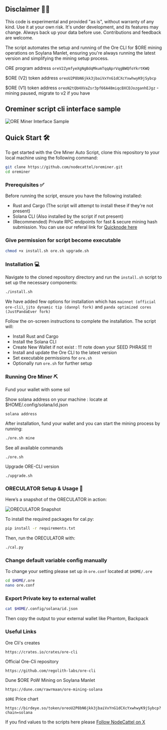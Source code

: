 ## Disclaimer 👷‍♂️

This code is experimental and provided "as is", without warranty of any kind. Use it at your own risk. It's under development, and its features may change. Always back up your data before use. Contributions and feedback are welcome.

The script automates the setup and running of the Ore CLI for $ORE mining operations on Soylana Manlet, ensuring you're always running the latest version and simplifying the mining setup process.

ORE program address `oreV2ZymfyeXgNgBdqMkumTqqAprVqgBWQfoYkrtKWQ`

$ORE (V2) token address `oreoU2P8bN6jkk3jbaiVxYnG1dCXcYxwhwyK9jSybcp`

$ORE (V1) token address `oreoN2tQbHXVaZsr3pf66A48miqcBXCDJozganhEJgz` - mining paused, migrate to v2 if you have

## Oreminer script cli interface sample 

![ORE Miner Interface Sample](https://github.com/nodecattel/oreminer/blob/51a8793be37bc72f683ffd24bf8ec9e8ba79f510/oreminer-interface-sample.png)

## Quick Start 🛠️

To get started with the Ore Miner Auto Script, clone this repository to your local machine using the following command:

```bash
git clone https://github.com/nodecattel/oreminer.git
cd oreminer
```

### Prerequisites ✅

Before running the script, ensure you have the following installed:

- Rust and Cargo (The script will attempt to install these if they're not present)
- Solana CLI (Also installed by the script if not present)
- (Recommended) Private RPC endpoints for fast & secure mining hash submission. You can use our referal link for [Quicknode here](https://www.quicknode.com/?via=nodecattel)
### Give permission for script become executable

```bash
chmod +x install.sh ore.sh upgrade.sh
```
### Installation 💻

Navigate to the cloned repository directory and run the `install.sh` script to set up the necessary components:

```bash
./install.sh
```
We have added few options for installation which has `mainnet (official ore-cli)`, `jito dynamic tip (dannpl fork)` and `panda optimized cores (JustPandaEver fork)`

Follow the on-screen instructions to complete the installation. The script will:

- Install Rust and Cargo
- Install the Solana CLI
- Create New Wallet if not exist : !!! note down your SEED PHRASE !!!
- Install and update the Ore CLI to the latest version
- Set executable permissions for `ore.sh`
- Optionally run `ore.sh` for further setup

### Running Ore Miner ⛏️

Fund your wallet with some sol

Show solana address on your machine : locate at $HOME/.config/solana/id.json
```
solana address
```

After installation, fund your wallet and you can start the mining process by running:

```bash
./ore.sh mine
```

See all available commands

```
./ore.sh
```

Upgrade ORE-CLI version
```
./upgrade.sh
```

### ORECULATOR Setup & Usage 🧮
Here’s a snapshot of the ORECULATOR in action:

![ORECULATOR Snapshot](https://github.com/nodecattel/oreminer/blob/4773cbad9900e0a60fa7299cda5483df7012ce66/oreculator-sample.png)

To install the required packages for cal.py:

```bash
pip install -r requirements.txt
```

Then, run the ORECULATOR with:

```bash
./cal.py
```

### Change default variable config manually

To change your setting please set up in `ore.conf` located at `$HOME/.ore`
```bash
cd $HOME/.ore
nano ore.conf
```
### Export Private key to external wallet
```bash
cat $HOME/.config/solana/id.json
```
Then copy the output to your external wallet like Phantom, Backpack

### Useful Links

Ore Cli's creates

```
https://crates.io/crates/ore-cli
```

Official Ore-Cli repository

```
https://github.com/regolith-labs/ore-cli
```
Dune $ORE PoW Mining on Soylana Manlet

```
https://dune.com/rawrmaan/ore-mining-solana
```

`$ORE` Price chart

```
https://birdeye.so/token/oreoU2P8bN6jkk3jbaiVxYnG1dCXcYxwhwyK9jSybcp?chain=solana
```


If you find values to the scripts here please [Follow NodeCattel on X](https://twitter.com/nodecattel)
